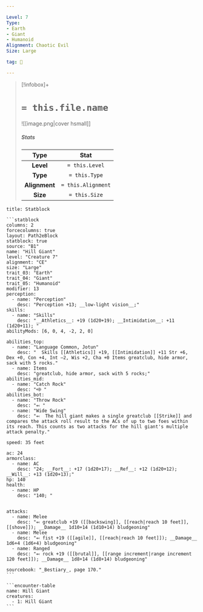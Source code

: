 ```yaml
---

Level: 7
Type:
- Earth
- Giant
- Humanoid
Alignment: Chaotic Evil
Size: Large

tag: 👹

---
```


> [!infobox]+
> #  `= this.file.name`
> ![[image.png|cover hsmall]]
> ##### Stats
> Type | Stat |
> :---:|:---:|
> **Level** | `= this.Level` |
> **Type** | `= this.Type` |
> **Alignment** | `= this.Alignment` |
> **Size** | `= this.Size` |



````ad-info
title: Statblock

```statblock
columns: 2
forcecolumns: true
layout: Path2eBlock
statblock: true
source: "B1"
name: "Hill Giant"
level: "Creature 7"
alignment: "CE"
size: "Large"
trait_03: "Earth"
trait_04: "Giant"
trait_05: "Humanoid"
modifier: 13
perception:
  - name: "Perception"
    desc: "Perception +13; __low-light vision__;"
skills:
  - name: "Skills"
    desc: "__Athletics__: +19 (1d20+19); __Intimidation__: +11 (1d20+11); "
abilityMods: [6, 0, 4, -2, 2, 0]

abilities_top:
  - name: "Language Common, Jotun"
    desc: "  Skills [[Athletics]] +19, [[Intimidation]] +11 Str +6, Dex +0, Con +4, Int –2, Wis +2, Cha +0 Items greatclub, hide armor, sack with 5 rocks."
  - name: Items
    desc: "greatclub, hide armor, sack with 5 rocks;"
abilities_mid:
  - name: "Catch Rock"
    desc: "⬲ "
abilities_bot:
  - name: "Throw Rock"
    desc: "⬻ "
  - name: "Wide Swing"
    desc: "⬻  The hill giant makes a single greatclub [[Strike]] and compares the attack roll result to the ACs of up to two foes within its reach. This counts as two attacks for the hill giant's multiple attack penalty."

speed: 35 feet

ac: 24
armorclass:
  - name: AC
    desc: "24; __Fort__: +17 (1d20+17); __Ref__: +12 (1d20+12); __Will__: +13 (1d20+13);"
hp: 140
health:
  - name: HP
    desc: "140; "


attacks:
  - name: Melee
    desc: "⬻ greatclub +19 ([[backswing]], [[reach|reach 10 feet]], [[shove]]); __Damage__ 1d10+14 (1d10+14) bludgeoning"
  - name: Melee
    desc: "⬻ fist +19 ([[agile]], [[reach|reach 10 feet]]); __Damage__ 1d6+4 (1d6+4) bludgeoning"
  - name: Ranged
    desc: "⬻ rock +19 ([[brutal]], [[range increment|range increment 120 feet]]); __Damage__ 1d8+14 (1d8+14) bludgeoning"

sourcebook: "_Bestiary_, page 170."
```

```encounter-table
name: Hill Giant
creatures:
  - 1: Hill Giant
```

````


